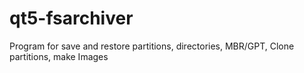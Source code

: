 # qt5-fsarchiver
Program for save and restore partitions, directories, MBR/GPT, Clone partitions, make Images 
